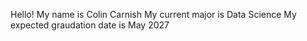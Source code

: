 Hello! My name is Colin Carnish
My current major is Data Science
My expected graudation date is May 2027
